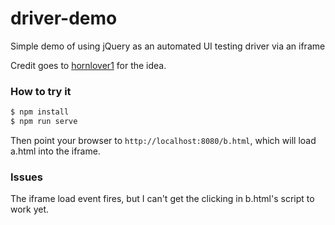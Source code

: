 # driver-demo
Simple demo of using jQuery as an automated UI testing driver via an iframe

Credit goes to [hornlover1](https://github.com/hornlover1) for the idea.

### How to try it
```bash
$ npm install
$ npm run serve
```

Then point your browser to `http://localhost:8080/b.html`, which will load a.html into the iframe.

### Issues
The iframe load event fires, but I can't get the clicking in b.html's script to work yet.
